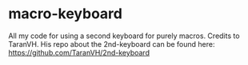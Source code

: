# macro-keyboard
All my code for using a second keyboard for purely macros. Credits to TaranVH. His repo about the 2nd-keyboard can be found here: https://github.com/TaranVH/2nd-keyboard
